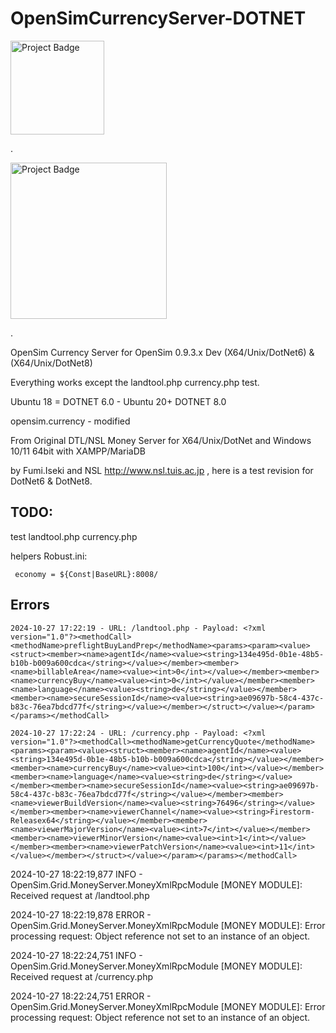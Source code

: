 # OpenSimCurrencyServer-DOTNET

<img src="https://ci.appveyor.com/api/projects/status/32r7s2skrgm9ubva?svg=true" alt="Project Badge" width="150">

.

<img src="https://i.pinimg.com/originals/34/2e/6d/342e6d8b1ef0a4ff9ae8853284047266.jpg" alt="Project Badge" width="250">

.

OpenSim Currency Server for OpenSim 0.9.3.x Dev (X64/Unix/DotNet6) & (X64/Unix/DotNet8)

Everything works except the landtool.php currency.php test.

Ubuntu 18 = DOTNET 6.0 - Ubuntu 20+ DOTNET 8.0

opensim.currency - modified

From Original DTL/NSL Money Server for X64/Unix/DotNet and Windows 10/11 64bit with XAMPP/MariaDB 

by Fumi.Iseki and NSL http://www.nsl.tuis.ac.jp , here is a test revision for DotNet6 & DotNet8.

## TODO: 
test landtool.php currency.php

helpers Robust.ini:

     economy = ${Const|BaseURL}:8008/
     
## Errors
```
2024-10-27 17:22:19 - URL: /landtool.php - Payload: <?xml version="1.0"?><methodCall><methodName>preflightBuyLandPrep</methodName><params><param><value><struct><member><name>agentId</name><value><string>134e495d-0b1e-48b5-b10b-b009a600cdca</string></value></member><member><name>billableArea</name><value><int>0</int></value></member><member><name>currencyBuy</name><value><int>0</int></value></member><member><name>language</name><value><string>de</string></value></member><member><name>secureSessionId</name><value><string>ae09697b-58c4-437c-b83c-76ea7bdcd77f</string></value></member></struct></value></param></params></methodCall>
```

```
2024-10-27 17:22:24 - URL: /currency.php - Payload: <?xml version="1.0"?><methodCall><methodName>getCurrencyQuote</methodName><params><param><value><struct><member><name>agentId</name><value><string>134e495d-0b1e-48b5-b10b-b009a600cdca</string></value></member><member><name>currencyBuy</name><value><int>100</int></value></member><member><name>language</name><value><string>de</string></value></member><member><name>secureSessionId</name><value><string>ae09697b-58c4-437c-b83c-76ea7bdcd77f</string></value></member><member><name>viewerBuildVersion</name><value><string>76496</string></value></member><member><name>viewerChannel</name><value><string>Firestorm-Releasex64</string></value></member><member><name>viewerMajorVersion</name><value><int>7</int></value></member><member><name>viewerMinorVersion</name><value><int>1</int></value></member><member><name>viewerPatchVersion</name><value><int>11</int></value></member></struct></value></param></params></methodCall>
```

2024-10-27 18:22:19,877 INFO  - OpenSim.Grid.MoneyServer.MoneyXmlRpcModule [MONEY MODULE]: Received request at /landtool.php

2024-10-27 18:22:19,878 ERROR - OpenSim.Grid.MoneyServer.MoneyXmlRpcModule [MONEY MODULE]: Error processing request: Object reference not set to an instance of an object.

2024-10-27 18:22:24,751 INFO  - OpenSim.Grid.MoneyServer.MoneyXmlRpcModule [MONEY MODULE]: Received request at /currency.php

2024-10-27 18:22:24,751 ERROR - OpenSim.Grid.MoneyServer.MoneyXmlRpcModule [MONEY MODULE]: Error processing request: Object reference not set to an instance of an object.
